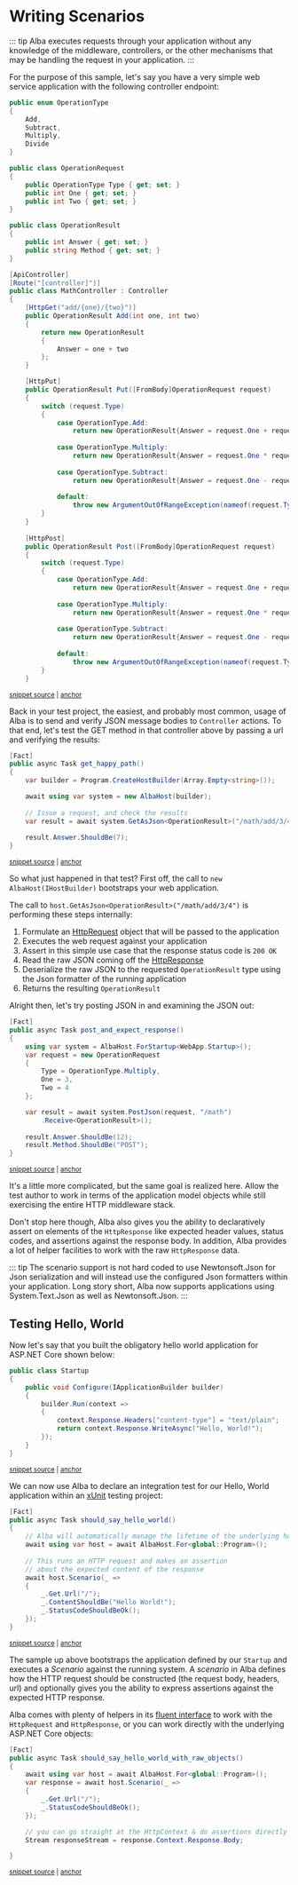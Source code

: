 # Writing Scenarios

::: tip
Alba executes requests through your application without any knowledge of the middleware,
controllers, or the other mechanisms that may be handling the request in your application.
:::

For the purpose of this sample, let's say you have a very simple web service application with the following controller endpoint:


<!-- snippet: sample_MathController -->
<a id='snippet-sample_mathcontroller'></a>
```cs
public enum OperationType
{
    Add,
    Subtract,
    Multiply,
    Divide
}

public class OperationRequest
{
    public OperationType Type { get; set; }
    public int One { get; set; }
    public int Two { get; set; }
}

public class OperationResult
{
    public int Answer { get; set; }
    public string Method { get; set; }
}

[ApiController]
[Route("[controller]")]
public class MathController : Controller
{
    [HttpGet("add/{one}/{two}")]
    public OperationResult Add(int one, int two)
    {
        return new OperationResult
        {
            Answer = one + two
        };
    }

    [HttpPut]
    public OperationResult Put([FromBody]OperationRequest request)
    {
        switch (request.Type)
        {
            case OperationType.Add:
                return new OperationResult{Answer = request.One + request.Two, Method = "PUT"};
            
            case OperationType.Multiply:
                return new OperationResult{Answer = request.One * request.Two, Method = "PUT"};
            
            case OperationType.Subtract:
                return new OperationResult{Answer = request.One - request.Two, Method = "PUT"};
            
            default:
                throw new ArgumentOutOfRangeException(nameof(request.Type));
        }
    }
    
    [HttpPost]
    public OperationResult Post([FromBody]OperationRequest request)
    {
        switch (request.Type)
        {
            case OperationType.Add:
                return new OperationResult{Answer = request.One + request.Two, Method = "POST"};
                
            case OperationType.Multiply:
                return new OperationResult{Answer = request.One * request.Two, Method = "POST"};
            
            case OperationType.Subtract:
                return new OperationResult{Answer = request.One - request.Two, Method = "POST"};
            
            default:
                throw new ArgumentOutOfRangeException(nameof(request.Type));
        }
    }
```
<sup><a href='https://github.com/JasperFx/alba/blob/master/src/WebApp/Controllers/MathController.cs#L6-L79' title='Snippet source file'>snippet source</a> | <a href='#snippet-sample_mathcontroller' title='Start of snippet'>anchor</a></sup>
<!-- endSnippet -->

Back in your test project, the easiest, and probably most common, usage of Alba is to send and verify JSON message bodies to `Controller` actions. To that end,
let's test the GET method in that controller above by passing a url and verifying the results:

<!-- snippet: sample_get_json -->
<a id='snippet-sample_get_json'></a>
```cs
[Fact]
public async Task get_happy_path()
{
    var builder = Program.CreateHostBuilder(Array.Empty<string>());

    await using var system = new AlbaHost(builder);
    
    // Issue a request, and check the results
    var result = await system.GetAsJson<OperationResult>("/math/add/3/4");
        
    result.Answer.ShouldBe(7);
}
```
<sup><a href='https://github.com/JasperFx/alba/blob/master/src/Alba.Testing/using_json_helpers.cs#L21-L34' title='Snippet source file'>snippet source</a> | <a href='#snippet-sample_get_json' title='Start of snippet'>anchor</a></sup>
<!-- endSnippet -->

So what just happened in that test? First off, the call to `new AlbaHost(IHostBuilder)` bootstraps your web application.

The call to `host.GetAsJson<OperationResult>("/math/add/3/4")` is performing these steps internally:

1. Formulate an [HttpRequest](https://docs.microsoft.com/en-us/dotnet/api/microsoft.aspnetcore.http.httprequest?view=aspnetcore-5.0) object that will be passed to the application
1. Executes the web request against your application
1. Assert in this simple use case that the response status code is `200 OK`
1. Read the raw JSON coming off the [HttpResponse](https://docs.microsoft.com/en-us/dotnet/api/microsoft.aspnetcore.http.httpresponse?view=aspnetcore-5.0)
1. Deserialize the raw JSON to the requested `OperationResult` type using the Json formatter of the running application
1. Returns the resulting `OperationResult`

Alright then, let's try posting JSON in and examining the JSON out:

<!-- snippet: sample_post_json_get_json -->
<a id='snippet-sample_post_json_get_json'></a>
```cs
[Fact]
public async Task post_and_expect_response()
{
    using var system = AlbaHost.ForStartup<WebApp.Startup>();
    var request = new OperationRequest
    {
        Type = OperationType.Multiply,
        One = 3,
        Two = 4
    };

    var result = await system.PostJson(request, "/math")
        .Receive<OperationResult>();
        
    result.Answer.ShouldBe(12);
    result.Method.ShouldBe("POST");
}
```
<sup><a href='https://github.com/JasperFx/alba/blob/master/src/Alba.Testing/using_json_helpers.cs#L36-L54' title='Snippet source file'>snippet source</a> | <a href='#snippet-sample_post_json_get_json' title='Start of snippet'>anchor</a></sup>
<!-- endSnippet -->

It's a little more complicated, but the same goal is realized here. Allow the test author to work in terms of the application model objects while still exercising the entire HTTP middleware stack.

Don't stop here though, Alba also gives you the ability to declaratively assert on elements of the `HttpResponse` like expected header values, status codes, and assertions against the response body. In addition, Alba provides a lot of helper facilities to work with the raw `HttpResponse` data.

::: tip
The scenario support is not hard coded to use Newtonsoft.Json for Json serialization and will instead use the configured
Json formatters within your application. Long story short, Alba now supports applications using System.Text.Json as well as Newtonsoft.Json.
:::

## Testing Hello, World

Now let's say that you built the obligatory hello world application for ASP.NET Core shown below:

<!-- snippet: sample_HelloWorldApp -->
<a id='snippet-sample_helloworldapp'></a>
```cs
public class Startup
{
    public void Configure(IApplicationBuilder builder)
    {
        builder.Run(context =>
        {
            context.Response.Headers["content-type"] = "text/plain";
            return context.Response.WriteAsync("Hello, World!");
        });
    }
}
```
<sup><a href='https://github.com/JasperFx/alba/blob/master/src/Alba.Testing/Samples/Quickstart.cs#L201-L213' title='Snippet source file'>snippet source</a> | <a href='#snippet-sample_helloworldapp' title='Start of snippet'>anchor</a></sup>
<!-- endSnippet -->

We can now use Alba to declare an integration test for our Hello, World application within an [xUnit](http://xunit.github.io/)
testing project:

<!-- snippet: sample_should_say_hello_world -->
<a id='snippet-sample_should_say_hello_world'></a>
```cs
[Fact]
public async Task should_say_hello_world()
{
    // Alba will automatically manage the lifetime of the underlying host
    await using var host = await AlbaHost.For<global::Program>();
    
    // This runs an HTTP request and makes an assertion
    // about the expected content of the response
    await host.Scenario(_ =>
    {
        _.Get.Url("/");
        _.ContentShouldBe("Hello World!");
        _.StatusCodeShouldBeOk();
    });
}
```
<sup><a href='https://github.com/JasperFx/alba/blob/master/src/Alba.Testing/Samples/Quickstart.cs#L23-L39' title='Snippet source file'>snippet source</a> | <a href='#snippet-sample_should_say_hello_world' title='Start of snippet'>anchor</a></sup>
<!-- endSnippet -->

The sample up above bootstraps the application defined by our `Startup` and executes a *Scenario* against the running system.
A *scenario* in Alba defines how the HTTP request should be constructed (the request body, headers, url) and optionally gives you
the ability to express assertions against the expected HTTP response.

Alba comes with plenty of helpers in its [fluent interface](https://www.martinfowler.com/bliki/FluentInterface.html) to work with the `HttpRequest` and `HttpResponse`, or you can work directly with the underlying ASP.NET Core objects:

<!-- snippet: sample_should_say_hello_world_with_raw_objects -->
<a id='snippet-sample_should_say_hello_world_with_raw_objects'></a>
```cs
[Fact]
public async Task should_say_hello_world_with_raw_objects()
{
    await using var host = await AlbaHost.For<global::Program>();
    var response = await host.Scenario(_ =>
    {
        _.Get.Url("/");
        _.StatusCodeShouldBeOk();
    });

    // you can go straight at the HttpContext & do assertions directly on the responseStream
    Stream responseStream = response.Context.Response.Body;

}
```
<sup><a href='https://github.com/JasperFx/alba/blob/master/src/Alba.Testing/Samples/Quickstart.cs#L61-L76' title='Snippet source file'>snippet source</a> | <a href='#snippet-sample_should_say_hello_world_with_raw_objects' title='Start of snippet'>anchor</a></sup>
<!-- endSnippet -->



